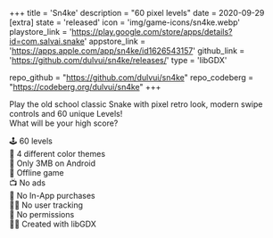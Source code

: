 +++
title = 'Sn4ke'
description = "60 pixel levels"
date = 2020-09-29
[extra]
state = 'released'
icon = 'img/game-icons/sn4ke.webp'
playstore_link = 'https://play.google.com/store/apps/details?id=com.salvai.snake'
appstore_link = 'https://apps.apple.com/app/sn4ke/id1626543157'
github_link = 'https://github.com/dulvui/sn4ke/releases/'
type = 'libGDX'

repo_github = "https://github.com/dulvui/sn4ke"
repo_codeberg = "https://codeberg.org/dulvui/sn4ke"
+++

Play the old school classic Snake with pixel retro look, modern swipe controls and 60 unique Levels!  
What will be your high score?

🕹️ 60 levels  
🌈 4 different color themes  
💾 Only 3MB on Android  
📡 Offline game   
📺 No ads  
💸 No In-App purchases  
🕵️‍♀️ No user tracking  
🛑 No permissions  
👨‍💻 Created with libGDX
